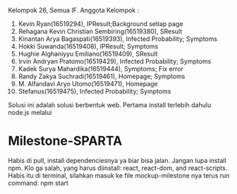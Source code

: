 Kelompok 26, Semua IF.
Anggota Kelompok :
1. Kevin Ryan(16519294), IPResult;Background setiap page
2. Rehagana Kevin Christian Sembiring(16519380), SResult
3. Kinantan Arya Bagaspati(16519393), Infected Probability; Symptoms
4. Hokki Suwanda(16519408), IPResult; Symptoms
5. Hughie Alghaniyyu Emiliano(16519409), SResult
6. Irvin Andryan Pratomo(16519429), Infected Probability; Symptoms
7. Kadek Surya Mahardika(16519444), Symptoms; Fix error
8. Randy Zakya Suchradi(16519461), Homepage; Symptoms
9. M. Alfandavi Aryo Utomo(16519471), Homepage
10. Stefanus(16519475), Infected Probability; Symptoms

Solusi ini adalah solusi berbentuk web.
Pertama install terlebih dahulu node.js melalui <insert link here>
# Milestone-SPARTA
Habis di pull, install dependenciesnya ya biar bisa jalan. Jangan lupa install npm.
Klo ga salah, yang harus diinstall: react, react-dom, and react-scripts.
Habis itu di terminal, silahkan masuk ke file mockup-milestone nya terus run command: npm start
